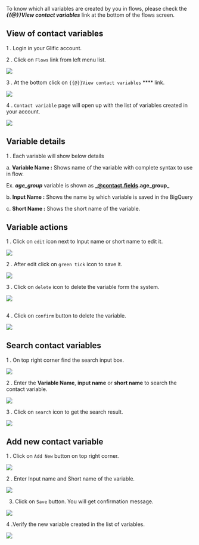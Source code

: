 To know which all variables are created by you in flows, please check the **_{{@}}View contact variables_** link at the bottom of the flows screen.

## View of contact variables

1 . Login in your Glific account.

2 . Click on `Flows` link from left menu list.

![](https://static.slab.com/prod/uploads/8k89m6if/posts/images/5KUZnTOh65M1JN82UXJjAwNN.png)



3 . At the bottom click on `{{@}}View contact variables` **** link.

![](https://static.slab.com/prod/uploads/8k89m6if/posts/images/J7meW_TJi0e1uO9msBmLNCMM.png)



4 . `Contact variable` page will open up with the list of variables created in your account.

![](https://static.slab.com/prod/uploads/8k89m6if/posts/images/Q1CFaMbOBPU5rl-5V21ohWhQ.png)



## Variable details

1 . Each variable will show below details

a. **Variable Name :** Shows name of the variable with complete syntax to  use in flow.

Ex. **_age_group_** variable is shown as **_@contact.fields.age_group_**

b. **Input Name :** Shows the name by which variable is saved in the BigQuery

c. **Short Name :** Shows the short name of the variable.



## Variable actions

1 . Click on `edit` icon next to Input name or short name to edit it.

![](https://static.slab.com/prod/uploads/8k89m6if/posts/images/k8I_LChNusI-uDGLYgl7v__2.png)



2 . After edit click on `green tick` icon to save it.

![](https://static.slab.com/prod/uploads/8k89m6if/posts/images/0oLZT6IJehkkrgEtFXIFCjD3.png)



3 . Click on `delete` icon to delete the variable form the system.

![](https://static.slab.com/prod/uploads/8k89m6if/posts/images/SMlibUFgV3hpQ6VIdzHUbGTP.png)

## 

4 . Click on `confirm` button to delete the variable.

![](https://static.slab.com/prod/uploads/8k89m6if/posts/images/gcTd7Vcar3K7eAhYon0SI1AN.png)



## Search contact variables

1 . On top right corner find the search input box.

![](https://static.slab.com/prod/uploads/8k89m6if/posts/images/keeWJrEU-5z6mhLYk6KeqkSn.png)



2 . Enter the **Variable Name**, **input name** or **short name** to search the contact variable.

![](https://static.slab.com/prod/uploads/8k89m6if/posts/images/CNx0GZtI7-qw4Z8UUsJeXulB.png)



3 . Click on `search` icon to get the search result.

![](https://static.slab.com/prod/uploads/8k89m6if/posts/images/sGlWG9hfyIu9haob7xVKyxNt.png)



## Add new contact variable

1 . Click on `Add New` button on top right corner.

![](https://static.slab.com/prod/uploads/8k89m6if/posts/images/dtEIZrObkD1Pp3hBGLsTjMu1.png)



2 . Enter Input name and Short name of the variable.

![](https://static.slab.com/prod/uploads/8k89m6if/posts/images/9fv_jAryjLFhhV1aNgGfQWsc.png)



3.  Click on `Save` button. You will get confirmation message.

![](https://static.slab.com/prod/uploads/8k89m6if/posts/images/6_Q_M_0f_8FnPyvfYyrXnQ-O.png)



4 .Verify the new variable created in the list of variables.

![](https://static.slab.com/prod/uploads/8k89m6if/posts/images/bF96egEPj0OYBYkIN73wJzyS.png)
